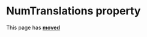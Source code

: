 # NumTranslations property

This page has [**moved**](https://lib-docs.delphidabbler.com/VerInfo/3/API/TPJVersionInfo-NumTranslations)